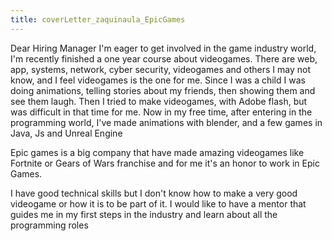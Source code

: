 ```yaml
---
title: coverLetter_zaquinaula_EpicGames
---
```

Dear Hiring Manager
I'm eager to get involved in the game industry world, I'm recently finished a one year course about videogames. There are web, app, systems, network, cyber security, videogames and others I may not know, and I feel videogames is the one for me. Since I was a child I was doing animations, telling stories about my friends, then showing them and  see them laugh. Then I tried to make videogames, with Adobe flash, but was difficult in that time for me. Now in my free time, after entering in the programming world, I've made animations with blender, and a few games in Java, Js and  Unreal Engine

Epic games is a big company that have made amazing videogames like Fortnite or Gears of Wars franchise and for me it's an honor to work in Epic Games. 

I have good technical skills but I don't know how to make a very good videogame or how it is to be part of it. I would like to have a mentor that guides me in my first steps in the industry and learn about all the programming roles


